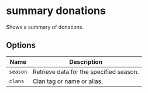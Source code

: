 # summary donations

Shows a summary of donations.

## Options

| Name     | Description                             |
| -------- | --------------------------------------- |
| `season` | Retrieve data for the specified season. |
| `clans`  | Clan tag or name or alias.              |
